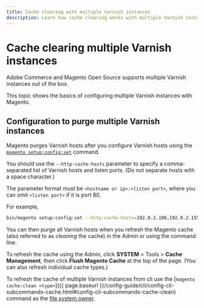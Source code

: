 ```yaml
---
title: Cache clearing with multiple Varnish instances
description: Learn how cache clearing works with multiple Varnish instances.
---
```


# Cache clearing multiple Varnish instances

Adobe Commerce and Magento Open Source supports multiple Varnish instances out of the box.

This topic shows the basics of configuring multiple Varnish instances with Magento.

## Configuration to purge multiple Varnish instances

Magento purges Varnish hosts after you configure Varnish hosts using the [`magento setup:config:set`](https://devdocs.magento.com/guides/v2.4/install-gde/install/cli/install-cli-subcommands-deployment.html) command.

You should use the `--http-cache-hosts` parameter to specify a comma-separated list of Varnish hosts and listen ports. (Do not separate hosts with a space character.)

The parameter format must be `<hostname or ip>:<listen port>`, where you can omit `<listen port>` if it is port 80.

For example,

```bash
bin/magento setup:config:set --http-cache-hosts=192.0.2.100,192.0.2.155:8080
```

You can then purge all Varnish hosts when you refresh the Magento cache (also referred to as *cleaning* the cache) in the Admin or using the command line.

To refresh the cache using the Admin, click **SYSTEM** > Tools > **Cache Management**, then click **Flush Magento Cache** at the top of the page. (You can also refresh individual cache types.)

To refresh the cache of multiple Varnish instances from cli use the [`magento cache:clean <type>`]({{ page.baseurl }}/config-guide/cli/config-cli-subcommands-cache.html#config-cli-subcommands-cache-clean) command as the [file system owner](https://devdocs.magento.com/guides/v2.4/install-gde/prereq/file-sys-perms-over.html).
